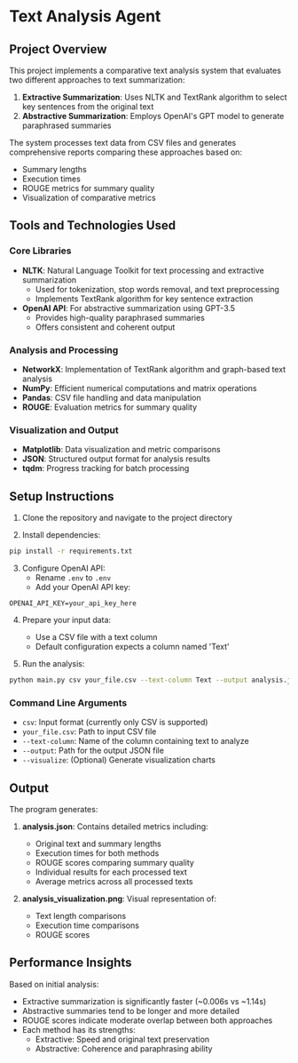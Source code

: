 # Text Analysis Agent

## Project Overview
This project implements a comparative text analysis system that evaluates two different approaches to text summarization:
1. **Extractive Summarization**: Uses NLTK and TextRank algorithm to select key sentences from the original text
2. **Abstractive Summarization**: Employs OpenAI's GPT model to generate paraphrased summaries

The system processes text data from CSV files and generates comprehensive reports comparing these approaches based on:
- Summary lengths
- Execution times
- ROUGE metrics for summary quality
- Visualization of comparative metrics

## Tools and Technologies Used

### Core Libraries
- **NLTK**: Natural Language Toolkit for text processing and extractive summarization
  - Used for tokenization, stop words removal, and text preprocessing
  - Implements TextRank algorithm for key sentence extraction
- **OpenAI API**: For abstractive summarization using GPT-3.5
  - Provides high-quality paraphrased summaries
  - Offers consistent and coherent output

### Analysis and Processing
- **NetworkX**: Implementation of TextRank algorithm and graph-based text analysis
- **NumPy**: Efficient numerical computations and matrix operations
- **Pandas**: CSV file handling and data manipulation
- **ROUGE**: Evaluation metrics for summary quality

### Visualization and Output
- **Matplotlib**: Data visualization and metric comparisons
- **JSON**: Structured output format for analysis results
- **tqdm**: Progress tracking for batch processing

## Setup Instructions

1. Clone the repository and navigate to the project directory

2. Install dependencies:
```bash
pip install -r requirements.txt
```

3. Configure OpenAI API:
   - Rename `.env` to `.env`
   - Add your OpenAI API key:
```
OPENAI_API_KEY=your_api_key_here
```

4. Prepare your input data:
   - Use a CSV file with a text column
   - Default configuration expects a column named 'Text'

5. Run the analysis:
```bash
python main.py csv your_file.csv --text-column Text --output analysis.json --visualize
```

### Command Line Arguments
- `csv`: Input format (currently only CSV is supported)
- `your_file.csv`: Path to input CSV file
- `--text-column`: Name of the column containing text to analyze
- `--output`: Path for the output JSON file
- `--visualize`: (Optional) Generate visualization charts

## Output
The program generates:
1. **analysis.json**: Contains detailed metrics including:
   - Original text and summary lengths
   - Execution times for both methods
   - ROUGE scores comparing summary quality
   - Individual results for each processed text
   - Average metrics across all processed texts

2. **analysis_visualization.png**: Visual representation of:
   - Text length comparisons
   - Execution time comparisons
   - ROUGE scores

## Performance Insights
Based on initial analysis:
- Extractive summarization is significantly faster (~0.006s vs ~1.14s)
- Abstractive summaries tend to be longer and more detailed
- ROUGE scores indicate moderate overlap between both approaches
- Each method has its strengths:
  - Extractive: Speed and original text preservation
  - Abstractive: Coherence and paraphrasing ability
